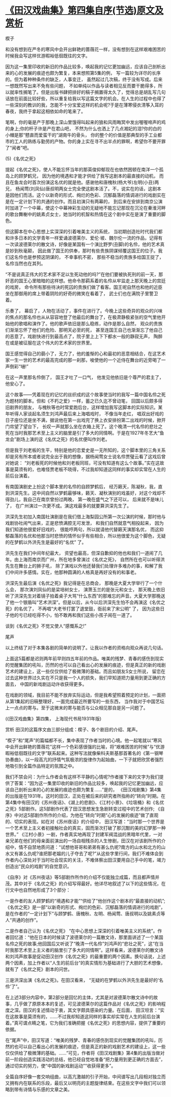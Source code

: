 # [《田汉戏曲集》第四集自序(节选)原文及赏析](https://www.vrrw.net/wx/14316.html)

楔子

和没有想到在严冬的寒风中会开出鲜艳的蔷薇花一样，没有想到在这样艰难困苦的时候我会写这样优游暇裕低徊既往的文字。

因为这一集里印收的新旧的作品比较多，唤起我的记忆更加幽远，应该自己剖析出来的心的发展的痕迹也颇为繁复，本来想照第5集的例， 写一篇较为详尽的长序的。但为着种种条件的缺乏，人事变迁， 虽然起过几次稿，终于没有写成。后来一想既然写出来不免有些问题， 不如单纯以作品与读者相见反而要干脆得多，所以就率性搁笔了。但是出版书肆把排好的稿子搁置得太久了，觉得总是胡乱写几句话放在前面比较好些，所以重复给我以写这篇文字的机会。在人生的过程中也得了一些深刻的教训的我，怎能不十分宝爱这样的机会呢?于是在薄寒侵衣清筝入耳的春夜，我终于拿起这相依如命的笔来了。

笔啊，你的毫是产于那晚上深山里饿得叫起来的狼和风雨晦冥中发出喔喔啼声的鸡的身上;你的杆子许是产在君山吧， 不然为什么也洒上了几点湘妃的泪?你的白的小帽是那“戆直而爱蛮干的”湖南牛的骨头， 你的整个的价值是那典型的手工业都市的工人的熟练与勤劳的产物。你的身上实在寻不出半点的罪啊，希望你不要开罪了“闻者”吧。



(5)《名优之死》

提起《名优之死》，使人不能忘怀当年的那英俊抑郁现在也依然困顿在南洋一个孤岛上的顾梦鹤兄， 因为他的境遇和才能才供给了我写这剧本的最直接的动机， 而且在鱼龙会时首次扮演这名优的就是他。感谢他和唐槐秋(杨大爷)左明(小丑)两兄， 杨闻莺(刘凤仙)唐叔明两女士完全使这剧本活了。不，说实在的话，这剧本是因他们而活。这个以新奇的形式、绚烂的色彩、沉郁磊落的情调进行的戏剧实在是在一定计划下的共通的创作。而且初演只有两幕的， 到后来在安排到南京公演时加进了一个中幕，使这个中幕神彩生动的无疑地不能忘记那现在沉沦在秦淮河畔的歌台舞榭中的姚素贞女士，她当时的机智和热情在这个剧中实在是演了重要的脚色。

但这脚本在中心思想上实深深的引着唯美主义的系统， 当初期创造社时代我们都和许多日本的文学青年一样爱诵波德莱尔、爱伦·坡、魏尔伦一流的作品，记得有一次读波德莱尔的散文诗，好像是某国有一个演比野罗(丑脚)的名伶，他的艺术真是妙到秋毫颠， 因此做了国王的供奉，那时有些贵族阴谋倾覆这国王的位子。我们这名伶也是参预这阴谋的， 不幸事机不密， 那些不稳当的贵族多给国王捉了，名伶当然也在其列。

“不是说真正伟大的艺术家不足以生死动他的吗?”在他们要被执死刑的前一天，那奸恶的国王心里暗暗的这样想。他命令那羁系着的名伶从牢监走上那天晚上的宫廷的戏房， 命令所有那些待决的死囚的贵族们做了看客。国王呢自然也和他的近臣坐在那御用的席上带着阴险的好奇的微笑在看着了， 武士们也在满院子里警卫着。

乐奏了， 幕启了，人物在活动了，事件在进行了。今晚上这些奇异的观众的兴味的焦点的那名伶也从从容容地登了他最后的舞台了，在极肃静极紧张的空气里他开始他的歌唱和演作了。他的歌声依旧是那么稳练，动作是那么自然， 观众的贵族们渐渐忘怀了他们的危险、那明天必至的死， 甚至连国王自己也渐渐忘了他自己的恶意了。戏剧快进行到最高点了，院子里上上下下都水一般的静寂无声， 陶醉在或是被征服在这个伟大的艺术家的世界里。

国王感觉得自己的藐小了，无力了，他的羞惭的心和最初的恶意相结合，在这艺术家一生一世的艺术的最高完成的那一刹那，唆使他的一个近侍在舞台的近旁喝了一声倒彩“嗵!”

在这一声里那名伶倒了， 国王才吐了一口气， 他发见他依旧是个尊严的君主了， 他安心了。

这个故事——凭着现在的记忆的丝织成的这个故事使当时的我写一篇中国名伶之死为题材的脚本。但和《不朽之爱》一样，蓄之已久迄不曾动笔， 回国以后颇多得旧剧界的朋友， 与槐秋等也时常爱跑后台，这样增加我写这脚本的实际知识。某年听得人家谈起名须生刘鸿声最后来上海唱戏时， 不像当年走红， 唱双出好戏的日子座位还是坐不满，据说他在第一出戏完了换上衣安排扮第二出戏的时候，掀开门帘望了望台下， 长叹一声就那么坐在衣箱上死了。这个晚清一代名伶的悲壮之死在当时我那艺术至上主义的脑里是引了多大的同情啊。于是在1927年冬艺大“鱼龙会”剧场上演的这《名优之死》的名优便叫作刘老。

但是我于刘老板的生平，特别是他的恋爱史是一无所知的，这个脚本里的三角关系却是另有所本或者说完全出于我的想像，据杨闻莺女士说名伶贾璧云看了这戏后曾对她说： “刘老板死的时候他和刘老板同班，可没有知道有这么个故事。”实在这故事是莫须有的，也难怪贾老板不晓得，不过我却知道这同样的事实却实常在人生的前后台演着。

有南国演剧史上扮这个脚本里的名伶的自顾梦鹤后， 经万籁天，陈凝秋，我，直到洪深先生。这中间自然以梦鹤最够味，籁天、凝秋演别的戏虽好，对这个戏却不得劲儿，我自己在南京曾扮过两晚， 第一晚在盛气之下还可以， 后来就不是味儿了， 在广州演过一次更不成。演这戏最多的就要算洪深先生了。

洪深先生初加入南国社演剧是在我们借上海梨园公所第一次公演的时候，那时他与戏剧协社闹气出来，正是悲愤满腔无可发泄， 和我们自然就意气相投起来， 因为我们知道他很爱好旧戏的， 很能哼两句，所以就请他代替籁天演那名优， 而这抑郁磊落的名优和他那当时悲愤的情怀似乎有些相合，所以他很爱为这个脚色，无疑的在梦鹤以外洪先生是最好的“名优” 了。

洪先生在我们中间年纪最大， 资望也最高，但深自歉抑的他也和我们一道闹了几年。由上海而南京而广州，所在地多曾演过《名优之死》， 自然所在也可以听得洪先生在舞台上的狮子吼， 除了演戏以外他还替我们处理许多难办的事，和解了我们中间许多感情。实在，他那种圆满的人格真是再好没有的和事老。

洪深先生最后演《名优之死》我记得是在总商会， 那晚是大夏大学举行了一个什么会， 那次演刘凤仙的是梁培树女士， 演萧玉兰的是张元和女士， 那天晚上依旧听了洪深先生对着镜子拍着桌子大骂“什么东西”的那难忘的声音。大夏大学那晚送了他一个银盾叫“艺术洪深”。但是以后，从今以后洪深先生怕不会再演这《名优之死》的名优了， 不再唱“大老爷打罢了退堂鼓，衙前来了宋公明” 了， 因为这些日子他的亏已经吃得不小，怕不敢再和我们这些小孩子闹在一道了。

谈到《名优之死》不觉又使人“感慨系之!”

尾声

以上终结了对于本集各剧的简单的说明了。让我以作者的资格向观众再说几句话。

上面这5篇都是迟则两年前早则四五年前的作品。唯美的残梦、青春的感伤到现实的觉醒集团的吼叫，历然的也可以自己看出心的发展的痕迹，但是真正的新的戏剧艺术的建设上，这一些仅仅供给了极微薄的基础。而且如朋友S女士所说， 留恋在过去这种世界过久实在不只是我一个人的损失，我们早知道把力量用到更正确的方面去， 中国的新戏剧运动许收获得更多。

在戏剧的领域，我目前不能不放弃实际运动，但是我希望照着预定的计划，一面把从第1集起的旧稿整理好，一面完成最近所要写的一些东西， 当作我对于中国艺坛上一点点的寄与。至于这微末的寄与能否与公众相见那自是另一问题了。

(《田汉戏曲集》第四集， 上海现代书局1931年版)

赏析 田汉的这篇序文由三部分组成：楔子、各个剧目的介绍、尾声。

“楔子”和“尾声”的篇幅都不长，集中表现了作者当时的心境。他一起笔就以“寒风中会开出鲜艳的蔷薇花”这样一个色彩感很强的比喻，将“艰难困苦的时候”与“优游暇裕低徊既往的文字”联系起来。这种写法就像柴科夫斯基那首著名的《第一钢琴协奏曲》，以一段高亢的抒情气氛极浓的旋律作为起始曲，一下子就把欣赏者强烈地吸引到全篇作品特定的氛围之中。

我们不禁会问：为什么作者会有这样不平静的心情呢?作者接下来的文字为我们提供了答案：“因为这一集里印收的新旧的作品比较多，唤起我的记忆更加幽远，应该自己剖析出来的心的发展的痕迹也颇为繁复……”是的， 《田汉戏剧集》第4集的出版是在1931年。这时的田汉，正处在被后来的研究者所指称的“转向”时期。在第4集中有田汉的《苏州夜话》、《湖上的悲剧》、《江村小景》、《垃圾桶》和《名优之死》5部剧作。这5部剧作代表了田汉思想发生急剧转变过程中的艺术创作; 《自序》中对这5部剧作所作的介绍，为他在“转向”时期“心的发展的痕迹”做了直观的、切实的表现。如在对《苏州夜话》的介绍中， 田汉写道：“当时那一个世界是一个艺术至上主义者初接触社会的真实，固而渐次打破了那沉酣的美的幻梦那一种世界。” 《江村小景》一剧，作者真实地再现了封建军阀混战的黑暗年代里，一对亲兄弟在他们的母亲面前演出的一场自相残杀的人生惨剧，田汉在对该剧所作的介绍中，情不自禁地质问道：“试想他哥哥和弟弟有甚么仇呢?南方的山水和北方的山水又有甚么仇呢?谁把那老媪的儿子夺去了呢?”从这些字里行间，我们不难体会到作者内心深处对于当时社会现实的关注，不难体察出田汉要用自己手中的笔，竭力创造出“民众的戏剧”的自觉意识。

《自序》对《苏州夜话》等5部剧作所作的介绍不仅能独立成篇，而且都声情并茂。其中对于《名优之死》的介绍写得最好。他详尽地叙述了以下的这些情况，在行文中也自然地形成了3个部分：

一是作者的友人顾梦鹤的“境遇和才能”“供给了”他创作这个剧本的“最直接的动机”;《名优之死》是一部“以新奇的形式、绚烂的色彩、沉郁磊落的情调进行的戏剧”，是在作者的“一定计划下”与顾梦鹤、唐槐秋、左明、杨闻莺、唐叔明以及姚素贞等人“共通的创作”。

二是作者自己认为《名优之死》 “在中心思想上深深的引着唯美主义的系统”。作者回忆道：“他在日本的时候读了波德莱尔的一篇散文诗，那里面讲述了一个某国名伶之死的故事;他回国后又听说了“晚清一代名伶”刘鸿声的“悲壮之死”，这“在当时我那艺术至上主义者的脑里引了多大的同情啊”。这样看来，波德莱尔的散文诗和刘鸿声故事是促动田汉创作《名优之死》的最重要的两个因素。换句话说，上述两个因素，加上作者以“人生的前后台”的真实情形为基础进行了大胆的艺术想像，就有了《名优之死》剧本的问世。

三是洪深出演《名优之死》。在田汉看来， “无疑的在梦鹤以外洪先生是最好的‘名伶’了”。

在上述3部分内容中，第2部分是回忆的主体，尤其是对波德莱尔散文诗中的故事，几乎做了原原本本的复述，可见波德莱尔的这篇作品对《名优之死》的影响程度之深。田汉的复述情动于衷，其文字颇具感染的力量。在后面， 田汉坦言：“实在这故事是莫须有的，……不过我却知道这同样的事实却实常在人生的前后台演着。”真可谓点睛之笔，它为我们准确把握《名优之死》的思想内容，提供了重要的依据。

在“尾声”中，田汉写道：“唯美的残梦、青春的感伤到现实的觉醒集团的吼叫，历然的也可以自己看出心的发展的痕迹，但是真正的新的戏剧艺术的建设上，这一些仅仅供给了极微薄的基础。……”可见，作者将《田汉戏剧集》第4集的出版当做对前一阶段创造实践活动的总结，他已经自觉地准备“把力量用到更正确的方面去”，通过切实的努力，使“中国的新戏剧运动”“收获得更多”。

全篇自序好像一套交响组曲，以高亢激越的引子开始，中间谱写出几段相对独立而又拥有内在联系的乐段，最后又以明亮的主题旋律结束。在这些文字中我们可以领略到带有诗情与乐感的文章之美。

